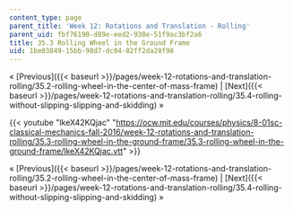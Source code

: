 ```yaml
---
content_type: page
parent_title: 'Week 12: Rotations and Translation - Rolling'
parent_uid: fbf76190-d89e-eed2-930e-51f9ac3bf2a6
title: 35.3 Rolling Wheel in the Ground Frame
uid: 1be03849-15bb-98d7-dc04-82ff2da28f98
---
```


« [Previous]({{< baseurl >}}/pages/week-12-rotations-and-translation-rolling/35.2-rolling-wheel-in-the-center-of-mass-frame) | [Next]({{< baseurl >}}/pages/week-12-rotations-and-translation-rolling/35.4-rolling-without-slipping-slipping-and-skidding) »

{{< youtube "lkeX42KQjac" "https://ocw.mit.edu/courses/physics/8-01sc-classical-mechanics-fall-2016/week-12-rotations-and-translation-rolling/35.3-rolling-wheel-in-the-ground-frame/35.3-rolling-wheel-in-the-ground-frame/lkeX42KQjac.vtt" >}}

« [Previous]({{< baseurl >}}/pages/week-12-rotations-and-translation-rolling/35.2-rolling-wheel-in-the-center-of-mass-frame) | [Next]({{< baseurl >}}/pages/week-12-rotations-and-translation-rolling/35.4-rolling-without-slipping-slipping-and-skidding) »